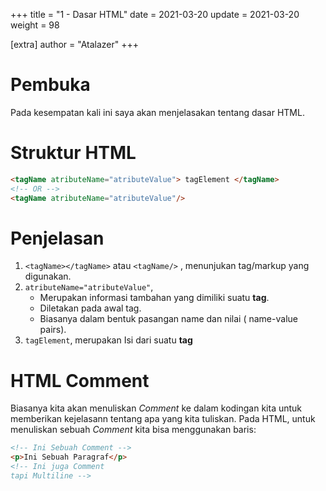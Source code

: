 +++
title = "1 - Dasar HTML"
date = 2021-03-20
update = 2021-03-20
weight = 98

[extra]
author = "Atalazer"
+++

# Pembuka
Pada kesempatan kali ini saya akan menjelasakan tentang dasar HTML.

# Struktur HTML
```html
<tagName atributeName="atributeValue"> tagElement </tagName>
<!-- OR -->
<tagName atributeName="atributeValue"/>
```

# Penjelasan
1. `<tagName></tagName>` atau `<tagName/>` , menunjukan tag/markup yang digunakan.
2. `atributeName="atributeValue"`, 
    - Merupakan informasi tambahan yang dimiliki suatu **tag**.
    - Diletakan pada awal tag.
    - Biasanya dalam bentuk pasangan name dan nilai ( name-value pairs).
3. `tagElement`, merupakan Isi dari suatu **tag**

# HTML Comment
Biasanya kita akan menuliskan *Comment* ke dalam kodingan kita untuk memberikan kejelasann tentang
apa yang kita tuliskan. Pada HTML, untuk menuliskan sebuah *Comment* kita bisa menggunakan baris:
```html
<!-- Ini Sebuah Comment -->
<p>Ini Sebuah Paragraf</p>
<!-- Ini juga Comment
tapi Multiline -->
```

